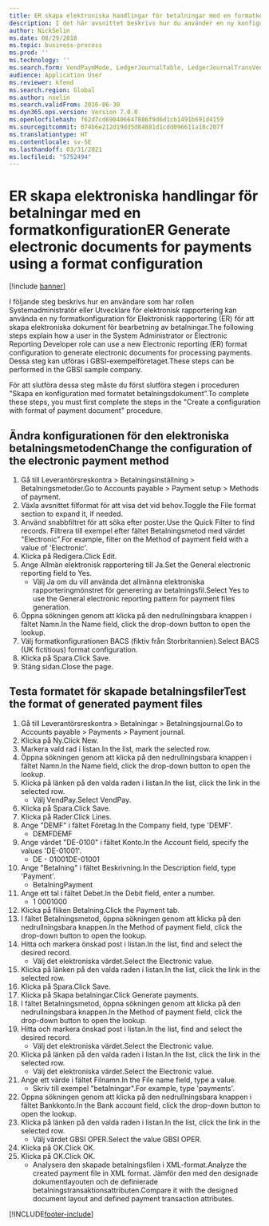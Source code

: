 ```yaml
---
title: ER skapa elektroniska handlingar för betalningar med en formatkonfiguration
description: I det här avsnittet beskrivs hur du använder en ny konfiguration av elektronisk rapporteringsformat (ER) för att generera elektroniska dokument för bearbetning av betalningar.
author: NickSelin
ms.date: 08/29/2018
ms.topic: business-process
ms.prod: ''
ms.technology: ''
ms.search.form: VendPaymMode, LedgerJournalTable, LedgerJournalTransVendPaym, BankAccountTableLookUp
audience: Application User
ms.reviewer: kfend
ms.search.region: Global
ms.author: nselin
ms.search.validFrom: 2016-06-30
ms.dyn365.ops.version: Version 7.0.0
ms.openlocfilehash: f62d7cd690406647886f9d6d1cb1491b691d4159
ms.sourcegitcommit: 074b6e212d19dd5d84881d1cdd096611a18c207f
ms.translationtype: HT
ms.contentlocale: sv-SE
ms.lasthandoff: 03/31/2021
ms.locfileid: "5752494"
---
```

# <a name="er-generate-electronic-documents-for-payments-using-a-format-configuration"></a><span data-ttu-id="370d2-103">ER skapa elektroniska handlingar för betalningar med en formatkonfiguration</span><span class="sxs-lookup"><span data-stu-id="370d2-103">ER Generate electronic documents for payments using a format configuration</span></span>

[!include [banner](../../includes/banner.md)]

<span data-ttu-id="370d2-104">I följande steg beskrivs hur en användare som har rollen Systemadministratör eller Utvecklare för elektronisk rapportering kan använda en ny formatkonfiguration för Elektronisk rapportering (ER) för att skapa elektroniska dokument för bearbetning av betalningar.</span><span class="sxs-lookup"><span data-stu-id="370d2-104">The following steps explain how a user in the System Administrator or Electronic Reporting Developer role can use a new Electronic reporting (ER) format configuration to generate electronic documents for processing payments.</span></span> <span data-ttu-id="370d2-105">Dessa steg kan utföras i GBSI-exempelföretaget.</span><span class="sxs-lookup"><span data-stu-id="370d2-105">These steps can be performed in the GBSI sample company.</span></span>

<span data-ttu-id="370d2-106">För att slutföra dessa steg måste du först slutföra stegen i proceduren "Skapa en konfiguration med formatet betalningsdokument”.</span><span class="sxs-lookup"><span data-stu-id="370d2-106">To complete these steps, you must first complete the steps in the "Create a configuration with format of payment document" procedure.</span></span>


## <a name="change-the-configuration-of-the-electronic-payment-method"></a><span data-ttu-id="370d2-107">Ändra konfigurationen för den elektroniska betalningsmetoden</span><span class="sxs-lookup"><span data-stu-id="370d2-107">Change the configuration of the electronic payment method</span></span>
1. <span data-ttu-id="370d2-108">Gå till Leverantörsreskontra > Betalningsinställning > Betalningsmetoder.</span><span class="sxs-lookup"><span data-stu-id="370d2-108">Go to Accounts payable > Payment setup > Methods of payment.</span></span>
2. <span data-ttu-id="370d2-109">Växla avsnittet filformat för att visa det vid behov.</span><span class="sxs-lookup"><span data-stu-id="370d2-109">Toggle the File format section to expand it, if needed.</span></span>
3. <span data-ttu-id="370d2-110">Använd snabbfiltret för att söka efter poster.</span><span class="sxs-lookup"><span data-stu-id="370d2-110">Use the Quick Filter to find records.</span></span> <span data-ttu-id="370d2-111">Filtrera till exempel efter fältet Betalningsmetod med värdet "Electronic".</span><span class="sxs-lookup"><span data-stu-id="370d2-111">For example, filter on the Method of payment field with a value of 'Electronic'.</span></span>
4. <span data-ttu-id="370d2-112">Klicka på Redigera.</span><span class="sxs-lookup"><span data-stu-id="370d2-112">Click Edit.</span></span>
5. <span data-ttu-id="370d2-113">Ange Allmän elektronisk rapportering till Ja.</span><span class="sxs-lookup"><span data-stu-id="370d2-113">Set the General electronic reporting field to Yes.</span></span>
    * <span data-ttu-id="370d2-114">Välj Ja om du vill använda det allmänna elektroniska rapporteringmönstret för generering av betalningsfil.</span><span class="sxs-lookup"><span data-stu-id="370d2-114">Select Yes to use the General electronic reporting pattern for payment files generation.</span></span>  
6. <span data-ttu-id="370d2-115">Öppna sökningen genom att klicka på den nedrullningsbara knappen i fältet Namn.</span><span class="sxs-lookup"><span data-stu-id="370d2-115">In the Name field, click the drop-down button to open the lookup.</span></span>
7. <span data-ttu-id="370d2-116">Välj formatkonfigurationen BACS (fiktiv från Storbritannien).</span><span class="sxs-lookup"><span data-stu-id="370d2-116">Select BACS (UK fictitious) format configuration.</span></span>
8. <span data-ttu-id="370d2-117">Klicka på Spara.</span><span class="sxs-lookup"><span data-stu-id="370d2-117">Click Save.</span></span>
9. <span data-ttu-id="370d2-118">Stäng sidan.</span><span class="sxs-lookup"><span data-stu-id="370d2-118">Close the page.</span></span>

## <a name="test-the-format-of-generated-payment-files"></a><span data-ttu-id="370d2-119">Testa formatet för skapade betalningsfiler</span><span class="sxs-lookup"><span data-stu-id="370d2-119">Test the format of generated payment files</span></span>
1. <span data-ttu-id="370d2-120">Gå till Leverantörsreskontra > Betalningar > Betalningsjournal.</span><span class="sxs-lookup"><span data-stu-id="370d2-120">Go to Accounts payable > Payments > Payment journal.</span></span>
2. <span data-ttu-id="370d2-121">Klicka på Ny.</span><span class="sxs-lookup"><span data-stu-id="370d2-121">Click New.</span></span>
3. <span data-ttu-id="370d2-122">Markera vald rad i listan.</span><span class="sxs-lookup"><span data-stu-id="370d2-122">In the list, mark the selected row.</span></span>
4. <span data-ttu-id="370d2-123">Öppna sökningen genom att klicka på den nedrullningsbara knappen i fältet Namn.</span><span class="sxs-lookup"><span data-stu-id="370d2-123">In the Name field, click the drop-down button to open the lookup.</span></span>
5. <span data-ttu-id="370d2-124">Klicka på länken på den valda raden i listan.</span><span class="sxs-lookup"><span data-stu-id="370d2-124">In the list, click the link in the selected row.</span></span>
    * <span data-ttu-id="370d2-125">Välj VendPay.</span><span class="sxs-lookup"><span data-stu-id="370d2-125">Select VendPay.</span></span>  
6. <span data-ttu-id="370d2-126">Klicka på Spara.</span><span class="sxs-lookup"><span data-stu-id="370d2-126">Click Save.</span></span>
7. <span data-ttu-id="370d2-127">Klicka på Rader.</span><span class="sxs-lookup"><span data-stu-id="370d2-127">Click Lines.</span></span>
8. <span data-ttu-id="370d2-128">Ange "DEMF" i fältet Företag.</span><span class="sxs-lookup"><span data-stu-id="370d2-128">In the Company field, type 'DEMF'.</span></span>
    * <span data-ttu-id="370d2-129">DEMF</span><span class="sxs-lookup"><span data-stu-id="370d2-129">DEMF</span></span>  
9. <span data-ttu-id="370d2-130">Ange värdet "DE-0100" i fältet Konto.</span><span class="sxs-lookup"><span data-stu-id="370d2-130">In the Account field, specify the values 'DE-01001'.</span></span>
    * <span data-ttu-id="370d2-131">DE - 01001</span><span class="sxs-lookup"><span data-stu-id="370d2-131">DE-01001</span></span>  
10. <span data-ttu-id="370d2-132">Ange "Betalning" i fältet Beskrivning.</span><span class="sxs-lookup"><span data-stu-id="370d2-132">In the Description field, type 'Payment'.</span></span>
    * <span data-ttu-id="370d2-133">Betalning</span><span class="sxs-lookup"><span data-stu-id="370d2-133">Payment</span></span>  
11. <span data-ttu-id="370d2-134">Ange ett tal i fältet Debet.</span><span class="sxs-lookup"><span data-stu-id="370d2-134">In the Debit field, enter a number.</span></span>
    * <span data-ttu-id="370d2-135">1 000</span><span class="sxs-lookup"><span data-stu-id="370d2-135">1000</span></span>  
12. <span data-ttu-id="370d2-136">Klicka på fliken Betalning.</span><span class="sxs-lookup"><span data-stu-id="370d2-136">Click the Payment tab.</span></span>
13. <span data-ttu-id="370d2-137">I fältet Betalningsmetod, öppna sökningen genom att klicka på den nedrullningsbara knappen.</span><span class="sxs-lookup"><span data-stu-id="370d2-137">In the Method of payment field, click the drop-down button to open the lookup.</span></span>
14. <span data-ttu-id="370d2-138">Hitta och markera önskad post i listan.</span><span class="sxs-lookup"><span data-stu-id="370d2-138">In the list, find and select the desired record.</span></span>
    * <span data-ttu-id="370d2-139">Välj det elektroniska värdet.</span><span class="sxs-lookup"><span data-stu-id="370d2-139">Select the Electronic value.</span></span>  
15. <span data-ttu-id="370d2-140">Klicka på länken på den valda raden i listan.</span><span class="sxs-lookup"><span data-stu-id="370d2-140">In the list, click the link in the selected row.</span></span>
16. <span data-ttu-id="370d2-141">Klicka på Spara.</span><span class="sxs-lookup"><span data-stu-id="370d2-141">Click Save.</span></span>
17. <span data-ttu-id="370d2-142">Klicka på Skapa betalningar.</span><span class="sxs-lookup"><span data-stu-id="370d2-142">Click Generate payments.</span></span>
18. <span data-ttu-id="370d2-143">I fältet Betalningsmetod, öppna sökningen genom att klicka på den nedrullningsbara knappen.</span><span class="sxs-lookup"><span data-stu-id="370d2-143">In the Method of payment field, click the drop-down button to open the lookup.</span></span>
19. <span data-ttu-id="370d2-144">Hitta och markera önskad post i listan.</span><span class="sxs-lookup"><span data-stu-id="370d2-144">In the list, find and select the desired record.</span></span>
    * <span data-ttu-id="370d2-145">Välj det elektroniska värdet.</span><span class="sxs-lookup"><span data-stu-id="370d2-145">Select the Electronic value.</span></span>  
20. <span data-ttu-id="370d2-146">Klicka på länken på den valda raden i listan.</span><span class="sxs-lookup"><span data-stu-id="370d2-146">In the list, click the link in the selected row.</span></span>
    * <span data-ttu-id="370d2-147">Välj det elektroniska värdet.</span><span class="sxs-lookup"><span data-stu-id="370d2-147">Select the Electronic value.</span></span>  
21. <span data-ttu-id="370d2-148">Ange ett värde i fältet Filnamn.</span><span class="sxs-lookup"><span data-stu-id="370d2-148">In the File name field, type a value.</span></span>
    * <span data-ttu-id="370d2-149">Skriv till exempel "betalningar".</span><span class="sxs-lookup"><span data-stu-id="370d2-149">For example, type 'payments'.</span></span>  
22. <span data-ttu-id="370d2-150">Öppna sökningen genom att klicka på den nedrullningsbara knappen i fältet Bankkonto.</span><span class="sxs-lookup"><span data-stu-id="370d2-150">In the Bank account field, click the drop-down button to open the lookup.</span></span>
23. <span data-ttu-id="370d2-151">Klicka på länken på den valda raden i listan.</span><span class="sxs-lookup"><span data-stu-id="370d2-151">In the list, click the link in the selected row.</span></span>
    * <span data-ttu-id="370d2-152">Välj värdet GBSI OPER.</span><span class="sxs-lookup"><span data-stu-id="370d2-152">Select the value GBSI OPER.</span></span>  
24. <span data-ttu-id="370d2-153">Klicka på OK.</span><span class="sxs-lookup"><span data-stu-id="370d2-153">Click OK.</span></span>
25. <span data-ttu-id="370d2-154">Klicka på OK.</span><span class="sxs-lookup"><span data-stu-id="370d2-154">Click OK.</span></span>
    * <span data-ttu-id="370d2-155">Analysera den skapade betalningsfilen i XML-format.</span><span class="sxs-lookup"><span data-stu-id="370d2-155">Analyze the created payment file in XML format.</span></span> <span data-ttu-id="370d2-156">Jämför den med den designade dokumentlayouten och de definierade betalningstransaktionsattributen.</span><span class="sxs-lookup"><span data-stu-id="370d2-156">Compare it with the designed document layout and defined payment transaction attributes.</span></span>  



[!INCLUDE[footer-include](../../../../includes/footer-banner.md)]